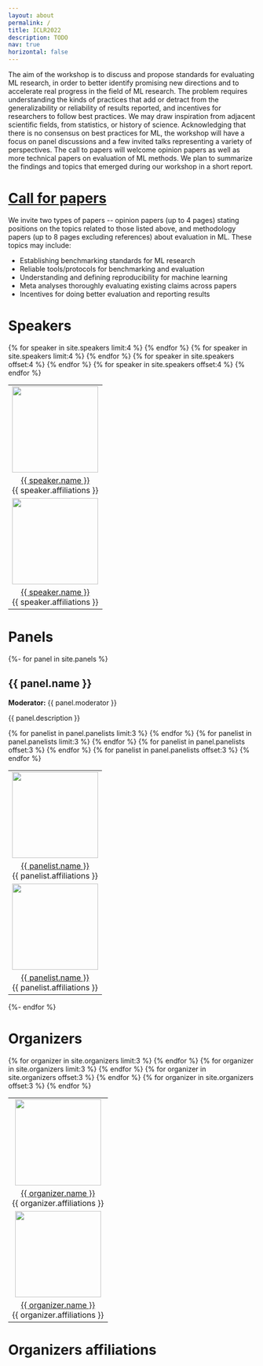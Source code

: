 ```yaml
---
layout: about
permalink: /
title: ICLR2022
description: TODO
nav: true
horizontal: false
---
```



The aim of the workshop is to discuss and propose standards for evaluating ML research,
in order to better identify promising new directions and to accelerate real progress in the field of
ML research. The problem requires understanding the kinds of practices that add or detract from the
generalizability or reliability of results reported, and incentives for researchers to follow best
practices. We may draw inspiration from adjacent scientific fields, from statistics, or history of
science. Acknowledging that there is no consensus on best practices for ML, the workshop will have a
focus on panel discussions and a few invited talks representing a variety of perspectives. The call
to papers will welcome opinion papers as well as more technical papers on evaluation of ML methods.
We plan to summarize the findings and topics that emerged during our workshop in a short report.

# [Call for papers](/call-for-papers)

We invite two types of papers -- opinion papers (up to 4 pages) stating positions on the topics
related to those listed above, and methodology papers (up to 8 pages excluding references) about
evaluation in ML. These topics may include: 

- Establishing benchmarking standards for ML research
- Reliable tools/protocols for benchmarking and evaluation
- Understanding and defining reproducibility for machine learning
- Meta analyses thoroughly evaluating existing claims across papers
- Incentives for doing better evaluation and reporting results


# Speakers

<table style="width:75%">
  <tr>
    {% for speaker in site.speakers limit:4 %}
        <td style="text-align:center"><img src="{{ speaker.img_path }}" alt="" height="175" width="175"></td>
    {% endfor %}
  </tr>
  <tr>
    {% for speaker in site.speakers limit:4 %}
        <td style="text-align:center"><a href="{{ speaker.website }}"> {{ speaker.name }}</a> <br> {{ speaker.affiliations }} </td>
    {% endfor %} 
  </tr>
  <tr>
    {% for speaker in site.speakers offset:4 %}
        <td style="text-align:center"><img src="{{ speaker.img_path }}" alt="" height="175" width="175"></td>
    {% endfor %}
  </tr>
  <tr>
    {% for speaker in site.speakers offset:4 %}
        <td style="text-align:center"><a href="{{ speaker.website }}"> {{ speaker.name }}</a> <br> {{ speaker.affiliations }} </td>
    {% endfor %} 
  </tr>
</table>

# Panels

{%- for panel in site.panels %}

## {{ panel.name }}

**Moderator:** {{ panel.moderator }}

{{ panel.description }}

<table style="width:75%">
  <tr>
    {% for panelist in panel.panelists limit:3 %}
        <td style="text-align:center"><img src="{{ panelist.img_path }}" alt="" height="175" width="175"></td>
    {% endfor %}
  </tr>
  <tr>
    {% for panelist in panel.panelists limit:3 %}
        <td style="text-align:center"><a href="{{ panelist.website }}"> {{ panelist.name }}</a> <br> {{ panelist.affiliations }} </td>
    {% endfor %} 
  </tr>
  <tr>
    {% for panelist in panel.panelists offset:3 %}
        <td style="text-align:center"><img src="{{ panelist.img_path }}" alt="" height="175" width="175"></td>
    {% endfor %}
  </tr>
  <tr>
    {% for panelist in panel.panelists offset:3 %}
        <td style="text-align:center"><a href="{{ panelist.website }}"> {{ panelist.name }}</a> <br> {{ panelist.affiliations }} </td>
    {% endfor %} 
  </tr>
</table>
{%- endfor %}

# Organizers

<table style="width:75%">
  <tr>
    {% for organizer in site.organizers limit:3 %}
        <td style="text-align:center"><img src="{{ organizer.img_path }}" alt="" height="175" width="175"></td>
    {% endfor %}
  </tr>
  <tr>
    {% for organizer in site.organizers limit:3 %}
        <td style="text-align:center"><a href="{{ organizer.website }}"> {{ organizer.name }}</a> <br> {{ organizer.affiliations }} </td>
    {% endfor %} 
  </tr>
  <tr>
    {% for organizer in site.organizers offset:3 %}
        <td style="text-align:center"><img src="{{ organizer.img_path }}" alt="" height="175" width="175"></td>
    {% endfor %}
  </tr>
  <tr>
    {% for organizer in site.organizers offset:3 %}
        <td style="text-align:center"><a href="{{ organizer.website }}"> {{ organizer.name }}</a> <br> {{ organizer.affiliations }} </td>
    {% endfor %} 
  </tr>
</table>


# Organizers affiliations
